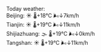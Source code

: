 Today weather:  
Beijing: ☀️ 🌡️+18°C 🌬️↓7km/h  
Tianjin: ☀️ 🌡️+19°C 🌬️↓11km/h  
Shijiazhuang: 🌫  🌡️+19°C 🌬️↓0km/h  
Tangshan: ☀️ 🌡️+19°C 🌬️↓11km/h  
